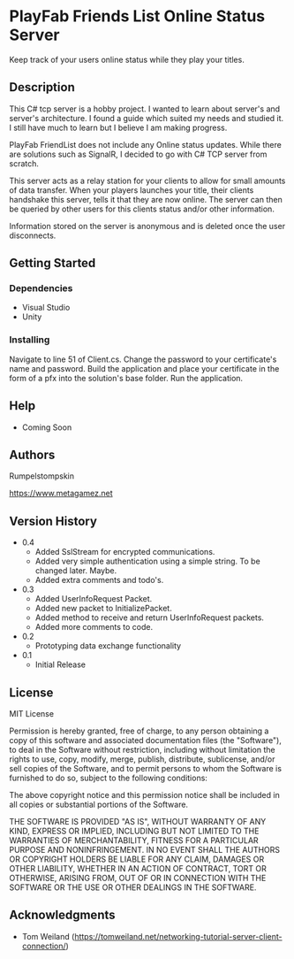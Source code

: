 # PlayFab Friends List Online Status Server

Keep track of your users online status while they play your titles.

## Description

This C# tcp server is a hobby project. I wanted to learn about server's and server's architecture. I found a guide which suited my needs and studied it.
I still have much to learn but I believe I am making progress.

PlayFab FriendList does not include any Online status updates. 
While there are solutions such as SignalR, I decided to go with C# TCP server from scratch.

This server acts as a relay station for your clients to allow for small amounts of data transfer.
When your players launches your title, their clients handshake this server, tells it that they are now online.
The server can then be queried by other users for this clients status and/or other information.

Information stored on the server is anonymous and is deleted once the user disconnects.

## Getting Started

### Dependencies

* Visual Studio
* Unity

### Installing

Navigate to line 51 of Client.cs. Change the password to your certificate's name and password.
Build the application and place your certificate in the form of a pfx into the solution's base folder.
Run the application.

## Help

* Coming Soon

## Authors

Rumpelstompskin

https://www.metagamez.net

## Version History
* 0.4
    * Added SslStream for encrypted communications.
    * Added very simple authentication using a simple string. To be changed later. Maybe.
    * Added extra comments and todo's.
* 0.3
    * Added UserInfoRequest Packet.
    * Added new packet to InitializePacket.
    * Added method to receive and return UserInfoRequest packets.
    * Added more comments to code.
* 0.2
    * Prototyping data exchange functionality
* 0.1
    * Initial Release

## License

MIT License

Permission is hereby granted, free of charge, to any person obtaining a copy
of this software and associated documentation files (the "Software"), to deal
in the Software without restriction, including without limitation the rights
to use, copy, modify, merge, publish, distribute, sublicense, and/or sell
copies of the Software, and to permit persons to whom the Software is
furnished to do so, subject to the following conditions:

The above copyright notice and this permission notice shall be included in all
copies or substantial portions of the Software.

THE SOFTWARE IS PROVIDED "AS IS", WITHOUT WARRANTY OF ANY KIND, EXPRESS OR
IMPLIED, INCLUDING BUT NOT LIMITED TO THE WARRANTIES OF MERCHANTABILITY,
FITNESS FOR A PARTICULAR PURPOSE AND NONINFRINGEMENT. IN NO EVENT SHALL THE
AUTHORS OR COPYRIGHT HOLDERS BE LIABLE FOR ANY CLAIM, DAMAGES OR OTHER
LIABILITY, WHETHER IN AN ACTION OF CONTRACT, TORT OR OTHERWISE, ARISING FROM,
OUT OF OR IN CONNECTION WITH THE SOFTWARE OR THE USE OR OTHER DEALINGS IN THE
SOFTWARE.

## Acknowledgments

* Tom Weiland (https://tomweiland.net/networking-tutorial-server-client-connection/)